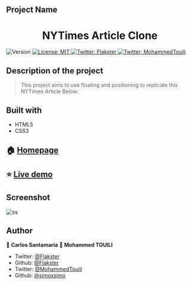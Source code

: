 ## Project Name
<h1 align="center">NYTimes Article Clone</h1>
<p>
  <img alt="Version" src="https://img.shields.io/badge/version-0.0.1-blue.svg?cacheSeconds=2592000" />
  <a href="#" target="_blank">
    <img alt="License: MIT " src="https://img.shields.io/badge/License-MIT -yellow.svg" />
  </a>
  <a href="https://twitter.com/Flakster " target="_blank">
    <img alt="Twitter: Flakster " src="https://img.shields.io/twitter/follow/Flakster .svg?style=social" />
  </a>
  <a href="https://twitter.com/MohammedTouili " target="_blank">
    <img alt="Twitter: MohammedTouili " src="https://img.shields.io/twitter/follow/MohammedTouili .svg?style=social" />
  </a>
</p>


## Description of the project 

>This  project aims to use floating and positioning  to replicate this NYTimes Article Below: 

## Built with
<ul>
  <li>HTML5</li>
  <li>CSS3</li>
</ul>

## 🏠 [Homepage](http://www.github.com/Flakster/NYT-article-clone.github.io/)

## ⭐️ [Live demo](https://rawcdn.githack.com/Flakster/NYT-article-clone.github.io/d8cc41b9b29469744eb623fb5379e9e05e0e2f35/index.html)

## Screenshot
![ss](https://user-images.githubusercontent.com/57480558/70362197-fe9d7f00-187b-11ea-9e27-590bfdafb4b3.png)

## Author

👤 **Carlos Santamaria**
👤 **Mohammed TOUILI**

* Twitter: [@Flakster ](https://twitter.com/Flakster )
* Github: [@Flakster](https://github.com/https:\/\/github.com\/Flakster)  
* Twitter: [@MohammedTouili](https://twitter.com/MohammedTouili )
* Github: [@simoxsimo](https://github.com/https:\/\/github.com\/simoxsimo)
